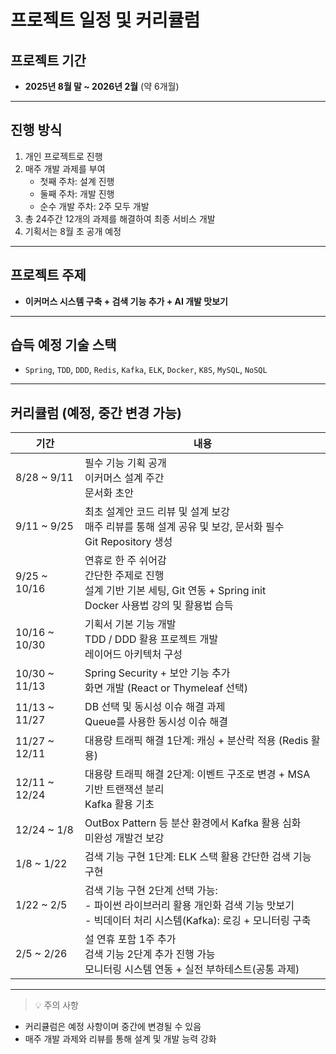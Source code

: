 # 프로젝트 일정 및 커리큘럼

## 프로젝트 기간
- **2025년 8월 말 ~ 2026년 2월** (약 6개월)

---

## 진행 방식
1. 개인 프로젝트로 진행
2. 매주 개발 과제를 부여
   - 첫째 주차: 설계 진행  
   - 둘째 주차: 개발 진행  
   - 순수 개발 주차: 2주 모두 개발
3. 총 24주간 12개의 과제를 해결하여 최종 서비스 개발
4. 기획서는 8월 초 공개 예정

---

## 프로젝트 주제
- **이커머스 시스템 구축 + 검색 기능 추가 + AI 개발 맛보기**

---

## 습득 예정 기술 스택
- `Spring`, `TDD`, `DDD`, `Redis`, `Kafka`, `ELK`, `Docker`, `K8S`, `MySQL`, `NoSQL`

---

## 커리큘럼 (예정, 중간 변경 가능)

| 기간 | 내용 |
|------|------|
| 8/28 ~ 9/11 | 필수 기능 기획 공개<br>이커머스 설계 주간<br>문서화 초안 |
| 9/11 ~ 9/25 | 최초 설계안 코드 리뷰 및 설계 보강<br>매주 리뷰를 통해 설계 공유 및 보강, 문서화 필수<br>Git Repository 생성 |
| 9/25 ~ 10/16 | 연휴로 한 주 쉬어감<br>간단한 주제로 진행<br>설계 기반 기본 세팅, Git 연동 + Spring init<br>Docker 사용법 강의 및 활용법 습득 |
| 10/16 ~ 10/30 | 기획서 기본 기능 개발<br>TDD / DDD 활용 프로젝트 개발<br>레이어드 아키텍처 구성 |
| 10/30 ~ 11/13 | Spring Security + 보안 기능 추가<br>화면 개발 (React or Thymeleaf 선택) |
| 11/13 ~ 11/27 | DB 선택 및 동시성 이슈 해결 과제<br>Queue를 사용한 동시성 이슈 해결 |
| 11/27 ~ 12/11 | 대용량 트래픽 해결 1단계: 캐싱 + 분산락 적용 (Redis 활용) |
| 12/11 ~ 12/24 | 대용량 트래픽 해결 2단계: 이벤트 구조로 변경 + MSA 기반 트랜잭션 분리<br>Kafka 활용 기초 |
| 12/24 ~ 1/8 | OutBox Pattern 등 분산 환경에서 Kafka 활용 심화<br>미완성 개발건 보강 |
| 1/8 ~ 1/22 | 검색 기능 구현 1단계: ELK 스택 활용 간단한 검색 기능 구현 |
| 1/22 ~ 2/5 | 검색 기능 구현 2단계 선택 가능:<br>- 파이썬 라이브러리 활용 개인화 검색 기능 맛보기<br>- 빅데이터 처리 시스템(Kafka): 로깅 + 모니터링 구축 |
| 2/5 ~ 2/26 | 설 연휴 포함 1주 추가<br>검색 기능 2단계 추가 진행 가능<br>모니터링 시스템 연동 + 실전 부하테스트(공통 과제) |

---

> 💡 주의 사항
- 커리큘럼은 예정 사항이며 중간에 변경될 수 있음
- 매주 개발 과제와 리뷰를 통해 설계 및 개발 능력 강화
